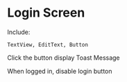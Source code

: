 # Login Screen

Include:

	TextView, EditText, Button

Click the button display Toast Message

When logged in, disable login button
